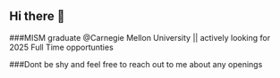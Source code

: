 ## Hi there 👋

###MISM graduate @Carnegie Mellon University || actively looking for 2025 Full Time opportunties

###Dont be shy and feel free to reach out to me about any openings
